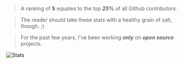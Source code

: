 >A ranking of **S** equates to the top ***25%*** of all Github contributors.

>The reader should take these stats with a healthy grain of salt, though. ;)

>For the past few years, I've been working ***only*** on ***open source*** projects.

![Stats](https://github-readme-stats.vercel.app/api?username=objektwerks&show_icons=true&hide_border=true)
